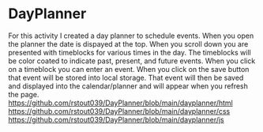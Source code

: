 # DayPlanner
For this activity I created a day planner to schedule events.
When you open the planner the date is dispayed at the top.
When you scroll down you are presented with timeblocks for various times in the day.
The timeblocks will be color coated to indicate past, present, and future events. 
When you click on a timeblock you can enter an event. 
When you click on the save button that event will be stored into local storage.
That event will then be saved and displayed into the calendar/planner and will appear when you refresh the page.
https://github.com/rstout039/DayPlanner/blob/main/dayplanner/html
https://github.com/rstout039/DayPlanner/blob/main/dayplanner/css
https://github.com/rstout039/DayPlanner/blob/main/dayplanner/js
